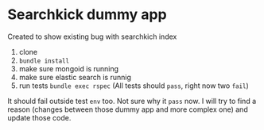 Searchkick dummy app
====================

Created to show existing bug with searchkich index

1. clone
2. `bundle install`
3. make sure mongoid is running
4. make sure elastic search is runnig
5. run tests `bundle exec rspec` (All tests should `pass`, right now two `fail`)

It should fail outside test `env` too. Not sure why it `pass` now. I will try to find a reason (changes between those dummy app and more complex one) and update those code.
